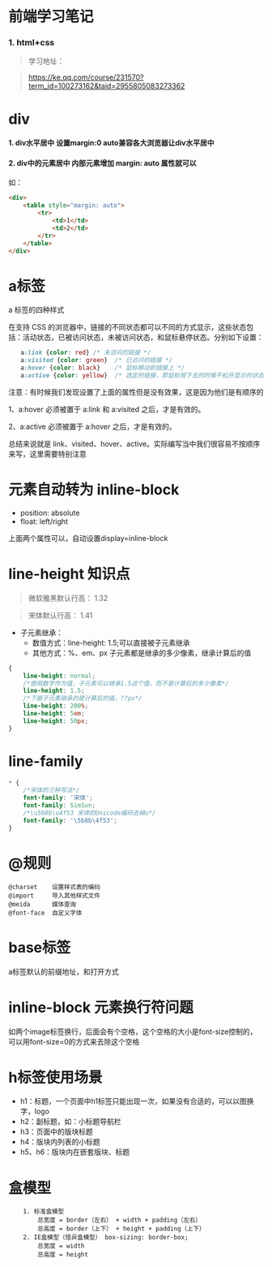 # 前端学习笔记
### 1. html+css
> 学习地址： 

> https://ke.qq.com/course/231570?term_id=100273162&taid=2955805083273362

# div
#### 1. div水平居中 设置margin:0 auto兼容各大浏览器让div水平居中

#### 2. div中的元素居中 内部元素增加 margin: auto 属性就可以
如：
```html
<div>
    <table style="margin: auto">
        <tr>
            <td>1</td>
            <td>2</td>
        </tr>
    </table>
</div>
```


# a标签
a 标签的四种样式

在支持 CSS 的浏览器中，链接的不同状态都可以不同的方式显示，这些状态包括：活动状态，已被访问状态，未被访问状态，和鼠标悬停状态。分别如下设置：

```css
　　a:link {color: red} /* 未访问的链接 */
　　a:visited {color: green}	/* 已访问的链接 */
　　a:hover {color: black}	/* 鼠标移动到链接上 */
　　a:active {color: yellow}	/* 选定的链接，即鼠标按下去的时候不松开显示的状态 */
```
注意：有时候我们发现设置了上面的属性但是没有效果，这是因为他们是有顺序的

1、a:hover 必须被置于 a:link 和 a:visited 之后，才是有效的。

2、a:active 必须被置于 a:hover 之后，才是有效的。

总结来说就是 link、visited、hover、active。实际编写当中我们很容易不按顺序来写，这里需要特别注意

# 元素自动转为 inline-block
- position: absolute 
- float: left/right 

上面两个属性可以，自动设置display=inline-block

# line-height 知识点
> 微软雅黑默认行高： 1.32

> 宋体默认行高： 1.41
- 子元素继承：
    - 数值方式：line-height: 1.5;可以直接被子元素继承
    - 其他方式：%、em、px 子元素都是继承的多少像素，继承计算后的值
```css
{
    line-height: normal;
    /*使用数字作为值，子元素可以继承1.5这个值，而不是计算后的多少像素*/
    line-height: 1.5;
    /*下面子元素继承的是计算后的值，??px*/
    line-height: 200%;
    line-height: 5em;
    line-height: 50px;
}
```

# line-family
```css
* {
    /*宋体的三种写法*/
    font-family: '宋体';
    font-family: SimSun;
    /*\u5b8b\u4f53 宋体的Unicode编码去掉u*/
    font-family: '\5b8b\4f53';
}
```

# @规则
```
@charset    设置样式表的编码
@import     导入其他样式文件
@meida      媒体查询
@font-face  自定义字体
```

# base标签
<base href="http://www.baidu.com" target="_blank">
a标签默认的前缀地址，和打开方式

# inline-block 元素换行符问题
如两个image标签换行，后面会有个空格，这个空格的大小是font-size控制的，可以用font-size=0的方式来去除这个空格

# h标签使用场景
- h1：标题，一个页面中h1标签只能出现一次，如果没有合适的，可以以图换字，logo
- h2：副标题，如：小标题导航栏
- h3：页面中的版块标题
- h4：版块内列表的小标题
- h5、h6：版块内在嵌套版块、标题

# 盒模型
```
    1. 标准盒模型
        总宽度 = border（左右） + width + padding（左右）
        总高度 = border（上下） + height + padding（上下）
    2. IE盒模型（怪异盒模型） box-sizing: border-box;
        总宽度 = width
        总高度 = height
```
